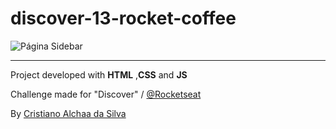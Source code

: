 # discover-13-rocket-coffee

![Página Sidebar](https://efficient-sloth-d85.notion.site/image/https%3A%2F%2Fs3-us-west-2.amazonaws.com%2Fsecure.notion-static.com%2Fb3c2bd17-dd6b-4aa2-b5af-b3b4f2da8eeb%2Fpreview.png?id=2014ae93-b2c5-48ee-8daa-0d01f8ca7f68&table=block&spaceId=08f749ff-d06d-49a8-a488-9846e081b224&width=2000&userId=&cache=v2)

---------------

Project developed with __HTML__ ,__CSS__ and __JS__

Challenge made for "Discover" / [@Rocketseat](https://github.com/Rocketseat)

By [Cristiano Alchaa da Silva](https://github.com/CristianoAlchaar)